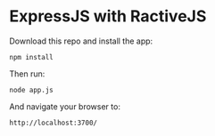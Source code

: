 ExpressJS with RactiveJS
===

Download this repo and install the app:

    npm install
    
Then run:

    node app.js
    
And navigate your browser to:

    http://localhost:3700/